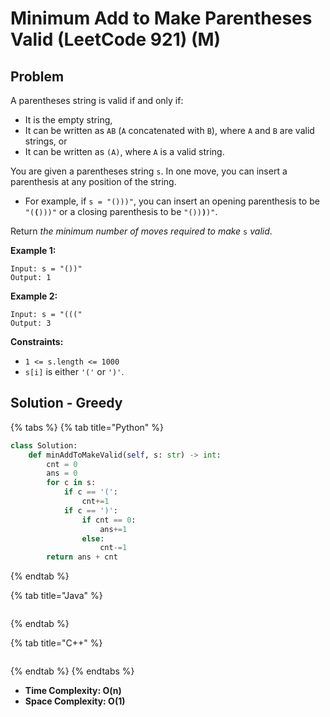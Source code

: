 # Minimum Add to Make Parentheses Valid (LeetCode 921) (M)

## Problem



A parentheses string is valid if and only if:

* It is the empty string,
* It can be written as `AB` (`A` concatenated with `B`), where `A` and `B` are valid strings, or
* It can be written as `(A)`, where `A` is a valid string.

You are given a parentheses string `s`. In one move, you can insert a parenthesis at any position of the string.

* For example, if `s = "()))"`, you can insert an opening parenthesis to be `"(`**`(`**`)))"` or a closing parenthesis to be `"())`**`)`**`)"`.

Return _the minimum number of moves required to make_ `s` _valid_.

&#x20;

**Example 1:**

```
Input: s = "())"
Output: 1
```

**Example 2:**

```
Input: s = "((("
Output: 3
```

&#x20;

**Constraints:**

* `1 <= s.length <= 1000`
* `s[i]` is either `'('` or `')'`.



## Solution - Greedy

{% tabs %}
{% tab title="Python" %}
```python
class Solution:
    def minAddToMakeValid(self, s: str) -> int:
        cnt = 0
        ans = 0
        for c in s:
            if c == '(':
                cnt+=1
            if c == ')':
                if cnt == 0:
                    ans+=1
                else:
                    cnt-=1
        return ans + cnt
```
{% endtab %}

{% tab title="Java" %}
```java
```
{% endtab %}

{% tab title="C++" %}
```cpp
```
{% endtab %}
{% endtabs %}

* **Time Complexity: O(n)**
* **Space Complexity: O(1)**

